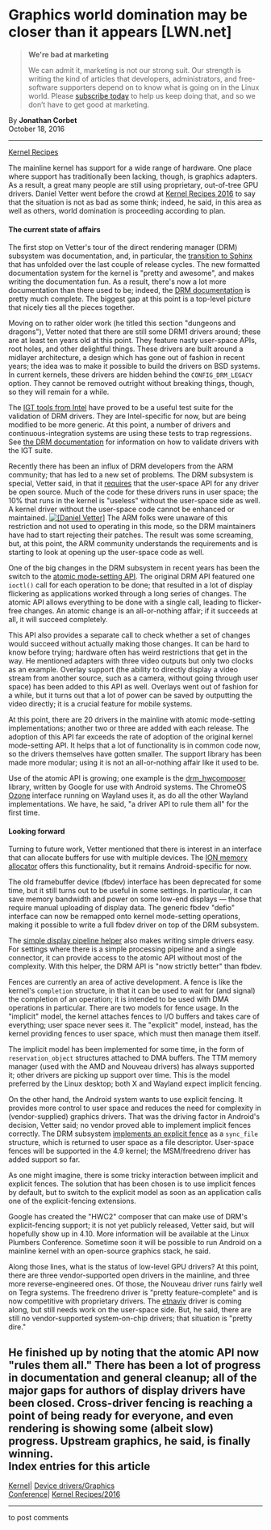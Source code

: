 # Graphics world domination may be closer than it appears [LWN.net]

> **We're bad at marketing**
> 
> We can admit it, marketing is not our strong suit. Our strength is writing the kind of articles that developers, administrators, and free-software supporters depend on to know what is going on in the Linux world. Please [subscribe today](/Promo/nsn-bad/subscribe) to help us keep doing that, and so we don’t have to get good at marketing. 

By **Jonathan Corbet**  
October 18, 2016 

* * *

[Kernel Recipes](https://lwn.net/Archives/ConferenceByYear/#2016-Kernel_Recipes)

The mainline kernel has support for a wide range of hardware. One place where support has traditionally been lacking, though, is graphics adapters. As a result, a great many people are still using proprietary, out-of-tree GPU drivers. Daniel Vetter went before the crowd at [Kernel Recipes 2016](https://kernel-recipes.org/en/2016/) to say that the situation is not as bad as some think; indeed, he said, in this area as well as others, world domination is proceeding according to plan. 

#### The current state of affairs

The first stop on Vetter's tour of the direct rendering manager (DRM) subsystem was documentation, and, in particular, the [transition to Sphinx](/Articles/692704/) that has unfolded over the last couple of release cycles. The new formatted documentation system for the kernel is "pretty and awesome", and makes writing the documentation fun. As a result, there's now a lot more documentation than there used to be; indeed, the [DRM documentation](https://dri.freedesktop.org/docs/drm/gpu/index.html) is pretty much complete. The biggest gap at this point is a top-level picture that nicely ties all the pieces together. 

Moving on to rather older work (he titled this section "dungeons and dragons"), Vetter noted that there are still some DRM1 drivers around; these are at least ten years old at this point. They feature nasty user-space APIs, root holes, and other delightful things. These drivers are built around a midlayer architecture, a design which has gone out of fashion in recent years; the idea was to make it possible to build the drivers on BSD systems. In current kernels, these drivers are hidden behind the `CONFIG_DRM_LEGACY` option. They cannot be removed outright without breaking things, though, so they will remain for a while. 

The [IGT tools from Intel](https://01.org/linuxgraphics/gfx-docs/igt/) have proved to be a useful test suite for the validation of DRM drivers. They are Intel-specific for now, but are being modified to be more generic. At this point, a number of drivers and continuous-integration systems are using these tests to trap regressions. See [the DRM documentation](https://dri.freedesktop.org/docs/drm/gpu/drm-uapi.html#validating-changes-with-igt) for information on how to validate drivers with the IGT suite. 

Recently there has been an influx of DRM developers from the ARM community; that has led to a new set of problems. The DRM subsystem is special, Vetter said, in that it [requires](https://dri.freedesktop.org/docs/drm/gpu/drm-uapi.html#open-source-userspace-requirements) that the user-space API for any driver be open source. Much of the code for these drivers runs in user space; the 10% that runs in the kernel is "useless" without the user-space side as well. A kernel driver without the user-space code cannot be enhanced or maintained. [![\[Daniel Vetter\]](https://static.lwn.net/images/conf/2016/recipes/DanielVetter2-sm.jpg)](/Articles/703612/) The ARM folks were unaware of this restriction and not used to operating in this mode, so the DRM maintainers have had to start rejecting their patches. The result was some screaming, but, at this point, the ARM community understands the requirements and is starting to look at opening up the user-space code as well. 

One of the big changes in the DRM subsystem in recent years has been the switch to the [atomic mode-setting API](/Articles/653071/). The original DRM API featured one `ioctl()` call for each operation to be done; that resulted in a lot of display flickering as applications worked through a long series of changes. The atomic API allows everything to be done with a single call, leading to flicker-free changes. An atomic change is an all-or-nothing affair; if it succeeds at all, it will succeed completely. 

This API also provides a separate call to check whether a set of changes would succeed without actually making those changes. It can be hard to know before trying; hardware often has weird restrictions that get in the way. He mentioned adapters with three video outputs but only two clocks as an example. Overlay support (the ability to directly display a video stream from another source, such as a camera, without going through user space) has been added to this API as well. Overlays went out of fashion for a while, but it turns out that a lot of power can be saved by outputting the video directly; it is a crucial feature for mobile systems. 

At this point, there are 20 drivers in the mainline with atomic mode-setting implementations; another two or three are added with each release. The adoption of this API far exceeds the rate of adoption of the original kernel mode-setting API. It helps that a lot of functionality is in common code now, so the drivers themselves have gotten smaller. The support library has been made more modular; using it is not an all-or-nothing affair like it used to be. 

Use of the atomic API is growing; one example is the [drm_hwcomposer](https://dev.chromium.org/android/contributing-to-drm_hwcomposer) library, written by Google for use with Android systems. The ChromeOS [Ozone](https://www.chromium.org/developers/design-documents/ozone) interface running on Wayland uses it, as do all the other Wayland implementations. We have, he said, "a driver API to rule them all" for the first time. 

#### Looking forward

Turning to future work, Vetter mentioned that there is interest in an interface that can allocate buffers for use with multiple devices. The [ION memory allocator](/Articles/480055/) offers this functionality, but it remains Android-specific for now. 

The old framebuffer device (fbdev) interface has been deprecated for some time, but it still turns out to be useful in some settings. In particular, it can save memory bandwidth and power on some low-end displays — those that require manual uploading of display data. The generic fbdev "defio" interface can now be remapped onto kernel mode-setting operations, making it possible to write a full fbdev driver on top of the DRM subsystem. 

The [simple display pipeline helper](https://01.org/linuxgraphics/gfx-docs/drm/gpu/drm-kms-helpers.html) also makes writing simple drivers easy. For settings where there is a simple processing pipeline and a single connector, it can provide access to the atomic API without most of the complexity. With this helper, the DRM API is "now strictly better" than fbdev. 

Fences are currently an area of active development. A fence is like the kernel's `completion` structure, in that it can be used to wait for (and signal) the completion of an operation; it is intended to be used with DMA operations in particular. There are two models for fence usage. In the "implicit" model, the kernel attaches fences to I/O buffers and takes care of everything; user space never sees it. The "explicit" model, instead, has the kernel providing fences to user space, which must then manage them itself. 

The implicit model has been implemented for some time, in the form of `reservation_object` structures attached to DMA buffers. The TTM memory manager (used with the AMD and Nouveau drivers) has always supported it; other drivers are picking up support over time. This is the model preferred by the Linux desktop; both X and Wayland expect implicit fencing. 

On the other hand, the Android system wants to use explicit fencing. It provides more control to user space and reduces the need for complexity in (vendor-supplied) graphics drivers. That was the driving factor in Android's decision, Vetter said; no vendor proved able to implement implicit fences correctly. The DRM subsystem [implements an explicit fence](/Articles/702339/) as a `sync_file` structure, which is returned to user space as a file descriptor. User-space fences will be supported in the 4.9 kernel; the MSM/freedreno driver has added support so far. 

As one might imagine, there is some tricky interaction between implicit and explicit fences. The solution that has been chosen is to use implicit fences by default, but to switch to the explicit model as soon as an application calls one of the explicit-fencing extensions. 

Google has created the "HWC2" composer that can make use of DRM's explicit-fencing support; it is not yet publicly released, Vetter said, but will hopefully show up in 4.10. More information will be available at the Linux Plumbers Conference. Sometime soon it will be possible to run Android on a mainline kernel with an open-source graphics stack, he said. 

Along those lines, what is the status of low-level GPU drivers? At this point, there are three vendor-supported open drivers in the mainline, and three more reverse-engineered ones. Of those, the Nouveau driver runs fairly well on Tegra systems. The freedreno driver is "pretty feature-complete" and is now competitive with proprietary drivers. The [etnaviv](https://github.com/etnaviv) driver is coming along, but still needs work on the user-space side. But, he said, there are still no vendor-supported system-on-chip drivers; that situation is "pretty dire." 

He finished up by noting that the atomic API now "rules them all." There has been a lot of progress in documentation and general cleanup; all of the major gaps for authors of display drivers have been closed. Cross-driver fencing is reaching a point of being ready for everyone, and even rendering is showing some (albeit slow) progress. Upstream graphics, he said, is finally winning.  
Index entries for this article  
---  
[Kernel](/Kernel/Index)| [Device drivers/Graphics](/Kernel/Index#Device_drivers-Graphics)  
[Conference](/Archives/ConferenceIndex/)| [Kernel Recipes/2016](/Archives/ConferenceIndex/#Kernel_Recipes-2016)  
  


* * *

to post comments 
